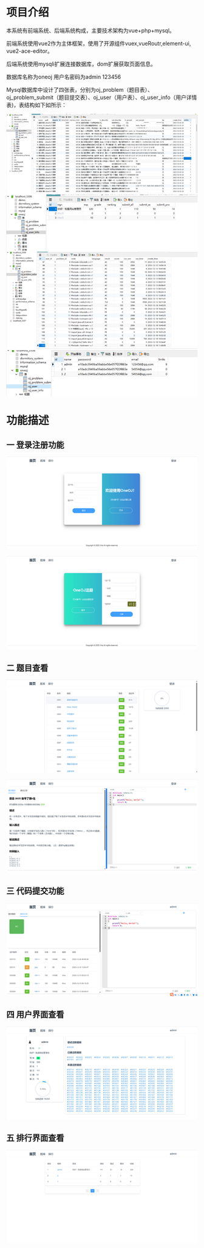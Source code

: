# 项目介绍

本系统有前端系统、后端系统构成，主要技术架构为vue+php+mysql。

前端系统使用vue2作为主体框架，使用了开源组件vuex,vueRoutr,element-ui, vue2-ace-editor。

后端系统使用mysqli扩展连接数据库，dom扩展获取页面信息。

数据库名称为oneoj 用户名密码为admin 123456

Mysql数据库中设计了四张表，分别为oj_problem（题目表）、oj_problem_submit（题目提交表）、oj_user（用户表）、oj_user_info（用户详情表)，表结构如下如所示：

![img](./assets/1.png)
![img](./assets/2.png)
![img](./assets/3.png)
![img](./assets/4.png)

# 功能描述

##   

## 一 登录注册功能

![img](./assets/5.png)

![img](./assets/6.png)


## 二 题目查看

![img](./assets/7.png)

![img](./assets/8.png)


## 三 代码提交功能

![img](./assets/9.png)
 

## 四 用户界面查看

![img](./assets/10.png)


## 五 排行界面查看 

![img](./assets/11.png)

 

 

 

 